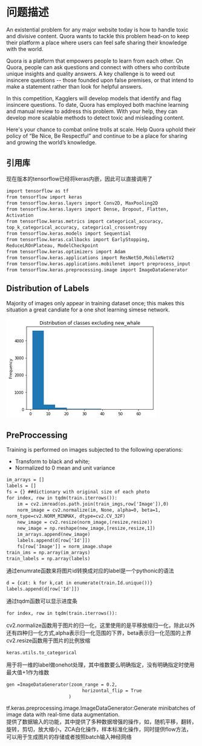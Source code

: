 # 问题描述
An existential problem for any major website today is how to handle toxic and divisive content. Quora wants to tackle this problem head-on to keep their platform a place where users can feel safe sharing their knowledge with the world.

Quora is a platform that empowers people to learn from each other. On Quora, people can ask questions and connect with others who contribute unique insights and quality answers. A key challenge is to weed out insincere questions -- those founded upon false premises, or that intend to make a statement rather than look for helpful answers.

In this competition, Kagglers will develop models that identify and flag insincere questions. To date, Quora has employed both machine learning and manual review to address this problem. With your help, they can develop more scalable methods to detect toxic and misleading content.

Here's your chance to combat online trolls at scale. Help Quora uphold their policy of “Be Nice, Be Respectful” and continue to be a place for sharing and growing the world’s knowledge.

## 引用库
现在版本的tensorflow已经将keras内嵌，因此可以直接调用了
```
import tensorflow as tf
from tensorflow import keras
from tensorflow.keras.layers import Conv2D, MaxPooling2D
from tensorflow.keras.layers import Dense, Dropout, Flatten, Activation
from tensorflow.keras.metrics import categorical_accuracy, top_k_categorical_accuracy, categorical_crossentropy
from tensorflow.keras.models import Sequential
from tensorflow.keras.callbacks import EarlyStopping, ReduceLROnPlateau, ModelCheckpoint
from tensorflow.keras.optimizers import Adam
from tensorflow.keras.applications import ResNet50,MobileNetV2
from tensorflow.keras.applications.mobilenet import preprocess_input
from tensorflow.keras.preprocessing.image import ImageDataGenerator
```

## Distribution of Labels
Majority of images only appear in training dataset once; this makes this situation a great candiate for a one shot learning simese network. 

![](https://github.com/Hanbearhug/Kaggle/blob/master/DistributionOfClassExcludingNewWhale.png)

## PreProccessing 

Training is performed on images subjected to the following operations:

* Transform to black and white;
* Normalized to 0 mean and unit variance

```
im_arrays = []
labels = []
fs = {} ##dictionary with original size of each photo 
for index, row in tqdm(train.iterrows()):
    im = cv2.imread(os.path.join(train_imgs,row['Image']),0)
    norm_image = cv2.normalize(im, None, alpha=0, beta=1, norm_type=cv2.NORM_MINMAX, dtype=cv2.CV_32F)
    new_image = cv2.resize(norm_image,(resize,resize))
    new_image = np.reshape(new_image,[resize,resize,1])
    im_arrays.append(new_image)
    labels.append(d[row['Id']])
    fs[row['Image']] = norm_image.shape
train_ims = np.array(im_arrays)
train_labels = np.array(labels)
```

通过enumrate函数来将图片id转换成对应的label是一个pythonic的语法

```
d = {cat: k for k,cat in enumerate(train.Id.unique())}
labels.append(d[row['Id']])
```

通过tqdm函数可以显示进度条

```
for index, row in tqdm(train.iterrows()):
```

cv2.normalize函数用于图片的归一化，这里使用的是平移放缩归一化，除此以外还有四种归一化方式,alpha表示归一化范围的下界，beta表示归一化范围的上界
cv2.resize函数用于图片的比例放缩

```
keras.utils.to_categorical
```
用于将一维的label做onehot处理，其中维数要么明确指定，没有明确指定时使用最大值+1作为维数

```
gen =ImageDataGenerator(zoom_range = 0.2,
                            horizontal_flip = True
                       )
```

tf.keras.preprocessing.image.ImageDataGenerator:Generate minibatches of image data with real-time data augmentation.\
提供了数据输入的功能，其中提供了多种数据增强的操作，如，随机平移，翻转，旋转，剪切，放大缩小，ZCA白化操作，样本标准化操作，同时提供flow方法，可以用于生成图片的存储或者按照batch输入神经网络

